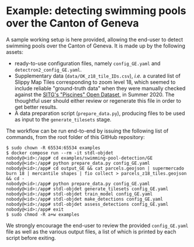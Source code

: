 # Example: detecting swimming pools over the Canton of Geneva

A sample working setup is here provided, allowing the end-user to detect swimming pools over the Canton of Geneva. It is made up by the following assets:

* ready-to-use configuration files, namely `config_GE.yaml` and `detectron2_config_GE.yaml`.
* Supplementary data (`data/OK_z18_tile_IDs.csv`), *i.e.* a curated list of Slippy Map Tiles corresponding to zoom level 18, which seemed to include reliable "ground-truth data" when they were manually checked against the [SITG's "Piscines" Open Dataset](https://ge.ch/sitg/fiche/1836), in Summer 2020. The thoughtful user should either review or regenerate this file in order to get better results.
* A data preparation script (`prepare_data.py`), producing files to be used as input to the `generate_tilesets` stage.

The workflow can be run end-to-end by issuing the following list of commands, from the root folder of this GitHub repository:

```
$ sudo chown -R 65534:65534 examples
$ docker compose run --rm -it stdl-objdet
nobody@<id>:/app# cd examples/swimming-pool-detection/GE
nobody@<id>:/app# python prepare_data.py config_GE.yaml
nobody@<id>:/app# cd output_GE && cat parcels.geojson | supermercado burn 18 | mercantile shapes | fio collect > parcels_z18_tiles.geojson && cd -
nobody@<id>:/app# python prepare_data.py config_GE.yaml
nobody@<id>:/app# stdl-objdet generate_tilesets config_GE.yaml
nobody@<id>:/app# stdl-objdet train_model config_GE.yaml
nobody@<id>:/app# stdl-objdet make_detections config_GE.yaml
nobody@<id>:/app# stdl-objdet assess_detections config_GE.yaml
nobody@<id>:/app# exit
$ sudo chmod -R a+w examples
```

We strongly encourage the end-user to review the provided `config_GE.yaml` file as well as the various output files, a list of which is printed by each script before exiting. 
